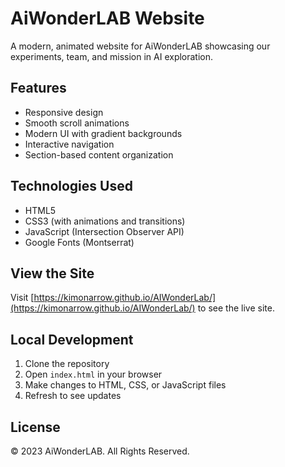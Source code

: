 # AiWonderLAB Website

A modern, animated website for AiWonderLAB showcasing our experiments, team, and mission in AI exploration.

## Features

- Responsive design
- Smooth scroll animations
- Modern UI with gradient backgrounds
- Interactive navigation
- Section-based content organization

## Technologies Used

- HTML5
- CSS3 (with animations and transitions)
- JavaScript (Intersection Observer API)
- Google Fonts (Montserrat)

## View the Site

Visit [https://kimonarrow.github.io/AIWonderLab/](https://kimonarrow.github.io/AIWonderLab/) to see the live site.

## Local Development

1. Clone the repository
2. Open `index.html` in your browser
3. Make changes to HTML, CSS, or JavaScript files
4. Refresh to see updates

## License

© 2023 AiWonderLAB. All Rights Reserved. 
